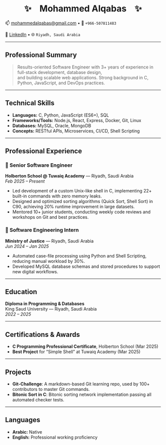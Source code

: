 <h1 align="center">
  &nbsp; ✨ &nbsp;
  &nbsp;Mohammed Alqabas&nbsp;
  &nbsp; ✨ &nbsp;
</h1>

📫 [mohammedalqabas@gmail.com](mailto:mohammedalqabas@gmail.com) • 📱 `+966-507811483` 

💼 [LinkedIn](https://www.linkedin.com/in/mohammedalqabas) • 🌐 `Riyadh, Saudi Arabia`

---

## Professional Summary

> Results-oriented Software Engineer with 3+ years of experience in full-stack development, database design,  
> and building scalable web applications. Strong background in C, Python, JavaScript, and DevOps practices.

---

## Technical Skills

- **Languages:** C, Python, JavaScript (ES6+), SQL  
- **Frameworks/Tools:** Node.js, React, Express, Docker, Git, Linux  
- **Databases:** MySQL, Oracle, MongoDB  
- **Concepts:** RESTful APIs, Microservices, CI/CD, Shell Scripting  

---

## Professional Experience

### 🎯 Senior Software Engineer  
**Holberton School @ Tuwaiq Academy** — Riyadh, Saudi Arabia  
_Feb 2025 – Present_  
- Led development of a custom Unix-like shell in C, implementing 22+ built-in commands with zero memory leaks.  
- Designed and optimized sorting algorithms (Quick Sort, Shell Sort) in C90, achieving 20% runtime improvement in large datasets.  
- Mentored 10+ junior students, conducting weekly code reviews and workshops on Git and best practices.

### 🔹 Software Engineering Intern  
**Ministry of Justice** — Riyadh, Saudi Arabia  
_Jun 2024 – Jan 2025_  
- Automated case-file processing using Python and Shell Scripting, reducing manual workload by 30%.  
- Developed MySQL database schemas and stored procedures to support new digital workflows.

---

## Education

**Diploma in Programming & Databases**  
King Saud University — Riyadh, Saudi Arabia  
_2022 – 2025_

---

## Certifications & Awards

- **C Programming Professional Certificate**, Holberton School (Mar 2025)  
- **Best Project** for “Simple Shell” at Tuwaiq Academy (Mar 2025)  

---

## Projects

- **Git-Challenge**: A markdown-based Git learning repo, used by 100+ contributors to master Git commands.  
- **Bitonic Sort in C**: Bitonic sorting network implementation passing all automated checker tests.

---

## Languages

- **Arabic:** Native  
- **English:** Professional working proficiency  

